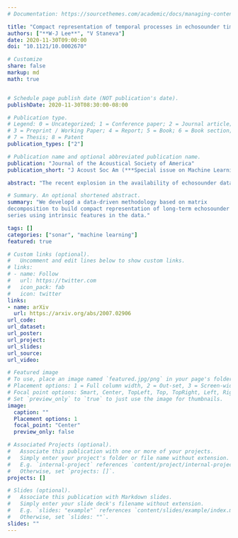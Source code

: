 ```yaml
---
# Documentation: https://sourcethemes.com/academic/docs/managing-content/

title: "Compact representation of temporal processes in echosounder time series via matrix decomposition"
authors: ["**W-J Lee**", "V Staneva"]
date: 2020-11-30T09:00:00
doi: "10.1121/10.0002670"

# Customize
share: false
markup: md
math: true


# Schedule page publish date (NOT publication's date).
publishDate: 2020-11-30T08:30:00-08:00

# Publication type.
# Legend: 0 = Uncategorized; 1 = Conference paper; 2 = Journal article;
# 3 = Preprint / Working Paper; 4 = Report; 5 = Book; 6 = Book section;
# 7 = Thesis; 8 = Patent
publication_types: ["2"]

# Publication name and optional abbreviated publication name.
publication: "Journal of the Acoustical Society of America"
publication_short: "J Acoust Soc Am (***Special issue on Machine Learning in Acoustics***)"

abstract: "The recent explosion in the availability of echosounder data from diverse ocean platforms has created unprecedented opportunities to observe the marine ecosystems at broad scales. However, the critical lack of methods capable of automatically discovering and summarizing prominent spatio-temporal echogram structures has limited the effective and wider use of these rich datasets. To address this challenge, we develop a data-driven methodology based on matrix decomposition that builds compact representation of long-term echosounder time series using intrinsic features in the data. In a two-stage approach, we first remove noisy outliers from the data by Principal Component Pursuit, then employ a temporally smooth Nonnegative Matrix Factorization to automatically discover a small number of distinct daily echogram patterns, whose time-varying linear combination (activation) reconstructs the dominant echogram structures. This low-rank representation provides biological information that is more tractable and interpretable than the original data, and is suitable for visualization and systematic analysis with other ocean variables. Unlike existing methods that rely on fixed, handcrafted rules, our unsupervised machine learning approach is well-suited for extracting information from data collected from unfamiliar or rapidly changing ecosystems. This work forms the basis for constructing robust time series analytics for large-scale, acoustics-based biological observation in the ocean."

# Summary. An optional shortened abstract.
summary: "We developd a data-driven methodology based on matrix
decomposition to build compact representation of long-term echosounder time
series using intrinsic features in the data."

tags: []
categories: ["sonar", "machine learning"]
featured: true

# Custom links (optional).
#   Uncomment and edit lines below to show custom links.
# links:
# - name: Follow
#   url: https://twitter.com
#   icon_pack: fab
#   icon: twitter
links:
- name: arXiv
  url: https://arxiv.org/abs/2007.02906
url_code:
url_dataset:
url_poster:
url_project:
url_slides:
url_source:
url_video:

# Featured image
# To use, place an image named `featured.jpg/png` in your page's folder.
# Placement options: 1 = Full column width, 2 = Out-set, 3 = Screen-width
# Focal point options: Smart, Center, TopLeft, Top, TopRight, Left, Right, BottomLeft, Bottom, BottomRight
# Set `preview_only` to `true` to just use the image for thumbnails.
image:
  caption: ""
  Placement options: 1
  focal_point: "Center"
  preview_only: false

# Associated Projects (optional).
#   Associate this publication with one or more of your projects.
#   Simply enter your project's folder or file name without extension.
#   E.g. `internal-project` references `content/project/internal-project/index.md`.
#   Otherwise, set `projects: []`.
projects: []

# Slides (optional).
#   Associate this publication with Markdown slides.
#   Simply enter your slide deck's filename without extension.
#   E.g. `slides: "example"` references `content/slides/example/index.md`.
#   Otherwise, set `slides: ""`.
slides: ""
---
```

